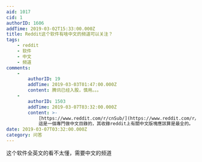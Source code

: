 ```yaml
---
aid: 1017
cid: 1
authorID: 1606
addTime: 2019-03-02T15:33:00.000Z
title: Reddit这个软件有啥中文的频道可以关注？
tags:
    - reddit
    - 软件
    - 中文
    - 频道
comments:
    -
        authorID: 19
        addTime: 2019-03-03T01:47:00.000Z
        content: 腾讯已经入股，慎用。。。
    -
        authorID: 1503
        addTime: 2019-03-07T03:32:00.000Z
        content: >-
            [https://www.reddit.com/r/cnSub/](https://www.reddit.com/r/cnSub/)
            這是一個專門做中文目錄的，其收錄reddit上有關中文版塊應該算是最全的。
date: 2019-03-07T03:32:00.000Z
category: 问答
---
```


这个软件全英文的看不太懂，需要中文的频道
